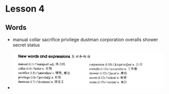 # Lesson 4

## Words

- manual collar sacrifice privilege dustman corporation overalls shower secret status

- ![Words](../../../Images/Part3/01/words-04.png)
